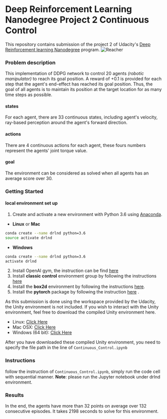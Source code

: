 [//]: # (Image References)

[image1]: https://video.udacity-data.com/topher/2018/June/5b1ea778_reacher/reacher.gif "Reacher"
# Deep Reinforcement Learning Nanodegree Project 2 Continuous Control
This repository contains submission of the project 2 of Udacity's [Deep Reinforcement learning Nanodegree](https://www.udacity.com/course/deep-reinforcement-learning-nanodegree--nd893) program.
![Reacher][image1]
### Problem description
This implementation of DDPG network to control 20 agents *(robotic manipulator)* to reach its goal position.
A reward of +0.1 is provided for each step that the agent's end-effect has reached its goal position. Thus, the goal of all agents is to maintain its position at the target location for as many time steps as possible.
#### states
For each agent, there are 33 continuous states, including agent's velocity, ray-based perception around the agent's forward direction.
#### actions
There are 4 continuous actions for each agent, these fours numbers represent the agents' joint torque value.

#### goal
The environment can be considered as solved when all agents has an average score over 30.

### Getting Started
#### local environment set up
1. Create and activate a new environment with Python 3.6 using  [Anaconda](https://www.anaconda.com/).
  - **Linux** or **Mac**
  ```bash
  conda create --name drlnd python=3.6
  source activate drlnd
  ```
  - **Windows**
  ```bash
  conda create --name drlnd python=3.6
  activate drlnd
  ```
2. Install OpenAI gym, the instruction can be find [here](https://github.com/openai/gym)
3. Install **classic control** environment group by following the instructions [here](https://github.com/openai/gym#classic-control)
4. Install the **box2d** environment by following the instructions [here](https://github.com/openai/gym#box2d).
5. Install the **pytorch** package by following the instruction [here](https://pytorch.org/get-started/locally/) .

As this submission is done using the workspace provided by the Udacity, the Unity environment is not included. If you wish to interact with the Unity environment, feel free to download the compiled Unity environment here.
- Linux: [Click Here](https://s3-us-west-1.amazonaws.com/udacity-drlnd/P2/Reacher/Reacher_Linux.zip)
- Mac OSX: [Click Here](https://s3-us-west-1.amazonaws.com/udacity-drlnd/P2/Reacher/Reacher.app.zip)
- Windows (64 bit): [Click Here](https://s3-us-west-1.amazonaws.com/udacity-drlnd/P2/Reacher/Reacher_Windows_x86_64.zip)   

After you have downloaded these compiled Unity environment, you need to specify the file path in the line of `Continuous_Control.ipynb`
### Instructions
follow the instruction of `Continuous_Control.ipynb`, simply run the code cell with sequential manner.
**Note**: please run the Jupyter notebook under drlnd environment.


### Results
In the end, the agents have more than 32 points on average over 132 consecutive episodes. It takes 2198 seconds to solve for this environment.
